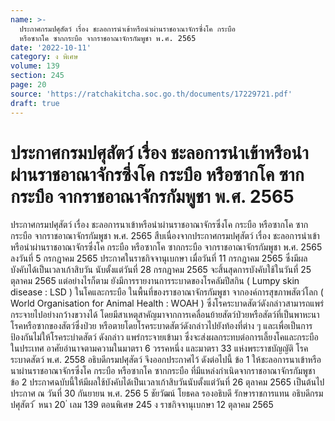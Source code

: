 ```yaml
---
name: >-
  ประกาศกรมปศุสัตว์ เรื่อง ชะลอการนำเข้าหรือนำผ่านราชอาณาจักรซึ่งโค กระบือ
  หรือซากโค ซากกระบือ จากราชอาณาจักรกัมพูชา พ.ศ. 2565
date: '2022-10-11'
category: ง พิเศษ
volume: 139
section: 245
page: 20
source: 'https://ratchakitcha.soc.go.th/documents/17229721.pdf'
draft: true
---
```


# ประกาศกรมปศุสัตว์ เรื่อง ชะลอการนำเข้าหรือนำผ่านราชอาณาจักรซึ่งโค กระบือ หรือซากโค ซากกระบือ จากราชอาณาจักรกัมพูชา พ.ศ. 2565

ประกาศกรมปศุสัตว์ เรื่อง ชะลอการนาเข้าหรือนำผ่านราชอาณาจักรซึ่งโค กระบือ หรือซากโค ซากกระบือ จากราชอาณาจักรกัมพูชา พ.ศ. 2565 สืบเนื่องจากประกาศกรมปศุสัตว์ เรื่อง ชะลอการนำเข้าหรือนำผ่านราชอาณาจักรซึ่งโค กระบือ หรือซากโค ซากกระบือ จากราชอาณาจักรกัมพูชา พ.ศ. 2565 ลงวันที่ 5 กรกฎาคม 2565 ประกาศในราชกิจจานุเบกษา เมื่อวันที่ 11 กรกฎาคม 2565 ซึ่งมีผลบังคับได้เป็นเวลาเก้าสิบวัน นับตั้งแต่วันที่ 28 กรกฎาคม 2565 จะสิ้นสุดการบังคับใช้ในวันที่ 25 ตุลาคม 2565 แต่อย่างไรก็ตาม ยังมีการรายงานการระบาดของโรคลัมปีสกิน ( Lumpy skin disease : LSD ) ในโคและกระบือ ในพื้นที่ของราชอาณาจักรกัมพูชา จากองค์การสุขภาพสัตว์โลก ( World Organisation for Animal Health : WOAH ) ซึ่งโรคระบาดสัตว์ดังกล่าวสามารถแพร่กระจายไปอย่างกว้างขวางได้ โดยมีสาเหตุสาคัญมาจากการเคลื่อนย้ายสัตว์ป่วยหรือสัตว์ที่เป็นพาหะนาโรคหรือซากของสัตว์ซึ่งป่วย หรือตายโดยโรคระบาดสัตว์ดังกล่าวไปยังท้องที่ต่าง ๆ และเพื่อเป็นการป้องกันไม่ให้โรคระบำดสัตว์ ดังกล่าว แพร่กระจายเข้ามา ซึ่งจะส่งผลกระทบต่อการเลี้ยงโคและกระบือในประเทศ อาศัยอำนาจตามความในมาตรา 6 วรรคหนึ่ง และมาตรา 33 แห่งพระราชบัญญัติ โรคระบาดสัตว์ พ.ศ. 2558 อธิบดีกรมปศุสัตว์ จึงออกประกาศไว้ ดังต่อไปนี้ ข้อ 1 ให้ชะลอการนาเข้าหรือนาผ่านราชอาณาจักรซึ่งโค กระบือ หรือซากโค ซากกระบือ ที่มีแหล่งกำเนิดจากราชอาณาจักรกัมพูชา ข้อ 2 ประกาศฉบับนี้ให้มีผลใช้บังคับได้เป็นเวลาเก้าสิบวันนับตั้งแต่วันที่ 26 ตุลาคม 2565 เป็นต้นไป ประกาศ ณ วันที่ 30 กันยายน พ.ศ. 256 5 ชัยวัฒน์ โยธคล รองอธิบดี รักษาราชการแทน อธิบดีกรมปศุสัตว์ ้ หนา 20 ่ เลม 139 ตอนพิเศษ 245 ง ราชกิจจานุเบกษา 12 ตุลาคม 2565
